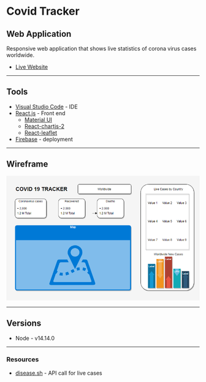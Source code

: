 # Covid Tracker

## Web Application

Responsive web application that shows live statistics of corona virus cases worldwide.
- [Live Website](https://covid-19-tracker-95739.web.app/)
---

## Tools

- [Visual Studio Code](https://code.visualstudio.com/) - IDE
- [React.js](https://reactjs.org/docs/hello-world.html) - Front end
  - [Material UI](https://material-ui.com/)
  - [React-chartjs-2](https://github.com/reactchartjs/react-chartjs-2)
  - [React-leaflet](https://react-leaflet.js.org/)
- [Firebase](https://firebase.google.com/) - deployment

---

## Wireframe

![Wireframe](./covid-19-tracker/assets/covid-tracker.png)

---

## Versions

- Node - v14.14.0

---

### Resources

- [disease.sh](https://disease.sh/) - API call for live cases
